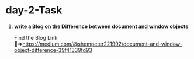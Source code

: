 # day-2-Task


1. **write a Blog on the Difference between document and window objects**
   
   Find the Blog Link :link:=>https://medium.com/@shempeter221992/document-and-window-object-difference-39f41339fd93
